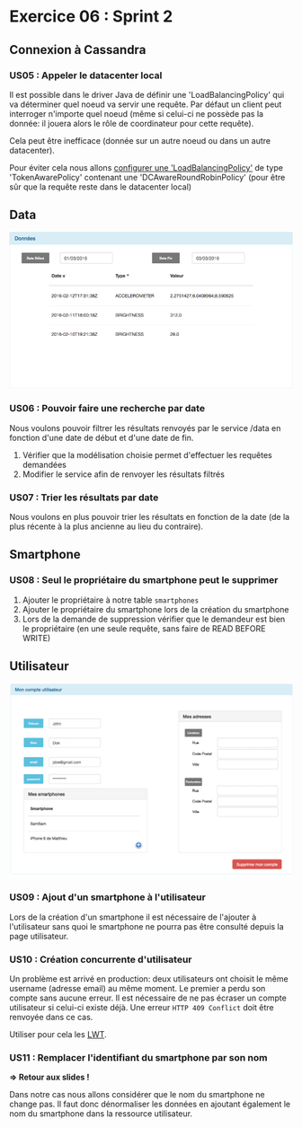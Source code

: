 # Exercice 06 : Sprint 2

## Connexion à Cassandra

### US05 : Appeler le datacenter local

Il est possible dans le driver Java de définir une 'LoadBalancingPolicy' qui va déterminer quel noeud va servir une requête.
Par défaut un client peut interroger n'importe quel noeud (même si celui-ci ne possède pas la donnée: il jouera alors le rôle de coordinateur pour cette requête).

Cela peut être inefficace (donnée sur un autre noeud ou dans un autre datacenter).

Pour éviter cela nous allons [configurer une 'LoadBalancingPolicy'](https://academy.datastax.com/demos/getting-started-apache-cassandra-and-java-part-ii) de type 'TokenAwarePolicy' contenant une 'DCAwareRoundRobinPolicy' (pour être sûr que la requête reste dans le datacenter local)

## Data

![Smartphone Data v2](https://raw.githubusercontent.com/mNantern/formation-cassandra/master/exercices/data/media/smartphone_data2.png)

### US06 : Pouvoir faire une recherche par date

Nous voulons pouvoir filtrer les résultats renvoyés par le service /data en fonction d'une date de début et d'une date de fin.

1. Vérifier que la modélisation choisie permet d'effectuer les requêtes demandées
2. Modifier le service afin de renvoyer les résultats filtrés

### US07 : Trier les résultats par date

Nous voulons en plus pouvoir trier les résultats en fonction de la date (de la plus récente à la plus ancienne au lieu du contraire).

## Smartphone

### US08 : Seul le propriétaire du smartphone peut le supprimer

1. Ajouter le propriétaire à notre table `smartphones`
2. Ajouter le propriétaire du smartphone lors de la création du smartphone
3. Lors de la demande de suppression vérifier que le demandeur est bien le propriétaire (en une seule requête, sans faire de READ BEFORE WRITE)


## Utilisateur

![User Details v2](https://raw.githubusercontent.com/mNantern/formation-cassandra/master/exercices/data/media/user2.png)

### US09 : Ajout d'un smartphone à l'utilisateur

Lors de la création d'un smartphone il est nécessaire de l'ajouter à l'utilisateur sans quoi le smartphone ne pourra pas être consulté depuis la page utilisateur.

### US10 : Création concurrente d'utilisateur

Un problème est arrivé en production: deux utilisateurs ont choisit le même username (adresse email) au même moment. Le premier a perdu son compte sans aucune erreur.
Il est nécessaire de ne pas écraser un compte utilisateur si celui-ci existe déjà. Une erreur `HTTP 409 Conflict` doit être renvoyée dans ce cas.

Utiliser pour cela les [LWT](http://docs.datastax.com/en/developer/java-driver/3.0/java-driver/jd-faq.html#faq-conditional-statement).

### US11 : Remplacer l'identifiant du smartphone par son nom

**=> Retour aux slides !**

Dans notre cas nous allons considérer que le nom du smartphone ne change pas. Il faut donc dénormaliser les données en ajoutant également le nom du smartphone dans la ressource utilisateur.
